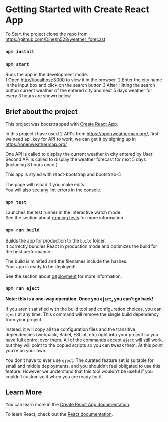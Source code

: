 # Getting Started with Create React App
To Start the project
clone the repo from https://github.com/Dinesh528/weather_forecast
### `npm install`
### `npm start`

Runs the app in the development mode.\
1.Open [http://localhost:3000](http://localhost:3000) to view it in the browser.
2.Enter the city name in the input box and click on the search button 
3.After Hitting the search button current weather of the entered city and next 5 days weather for every 3 hours are shown below 


## Brief about the project
This project was bootstrapped with [Create React App](https://github.com/facebook/create-react-app).

In this project i have used 2 API's from https://openweathermap.org/,
first we need api_key for API to work, we can get it by signing up in https://openweathermap.org/

One API is called to display the current weather in city entered by User
Second API is called to display the weather forecast for next 5 days (including 3 hours once )

This app is styled with react-bootstrap and bootstrap-5


The page will reload if you make edits.\
You will also see any lint errors in the console.

### `npm test`

Launches the test runner in the interactive watch mode.\
See the section about [running tests](https://facebook.github.io/create-react-app/docs/running-tests) for more information.

### `npm run build`

Builds the app for production to the `build` folder.\
It correctly bundles React in production mode and optimizes the build for the best performance.

The build is minified and the filenames include the hashes.\
Your app is ready to be deployed!

See the section about [deployment](https://facebook.github.io/create-react-app/docs/deployment) for more information.

### `npm run eject`

**Note: this is a one-way operation. Once you `eject`, you can’t go back!**

If you aren’t satisfied with the build tool and configuration choices, you can `eject` at any time. This command will remove the single build dependency from your project.

Instead, it will copy all the configuration files and the transitive dependencies (webpack, Babel, ESLint, etc) right into your project so you have full control over them. All of the commands except `eject` will still work, but they will point to the copied scripts so you can tweak them. At this point you’re on your own.

You don’t have to ever use `eject`. The curated feature set is suitable for small and middle deployments, and you shouldn’t feel obligated to use this feature. However we understand that this tool wouldn’t be useful if you couldn’t customize it when you are ready for it.

## Learn More

You can learn more in the [Create React App documentation](https://facebook.github.io/create-react-app/docs/getting-started).

To learn React, check out the [React documentation](https://reactjs.org/).
